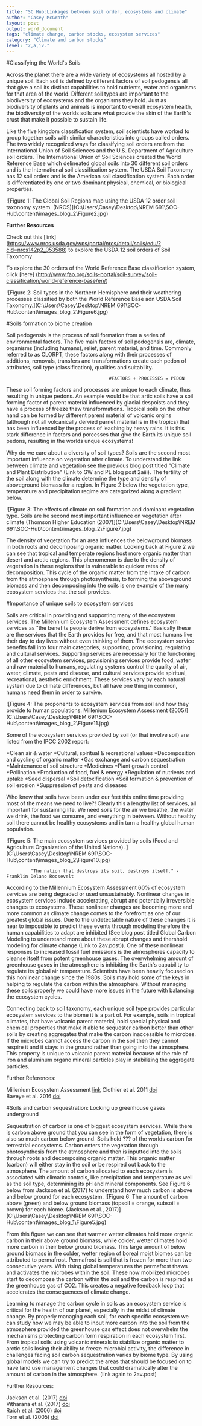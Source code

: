 ```yaml
---
title: "SC Hub:Linkages between soil order, ecosystems and climate"
author: "Casey McGrath"
layout: post
output: word_document
tags: "climate change, carbon stocks, ecosystem services"
category: "Climate and carbon stocks"
level: "2,a,iv."
---
```



#Classifying the World's Soils 

Across the planet there are a wide variety of ecosystems all hosted by a unique soil. Each soil is defined by different factors of soil pedogensis all that give a soil its distinct capabilities to hold nutrients, water and organisms for that area of the world. Different soil types are important to the biodiversity of ecosystems and the organisms they hold. Just as biodiversity of plants and animals  is important to overall ecosystem health, the biodiversity of the worlds soils are what provide the skin of the Earth's crust that make it possible to sustain life. 

Like the five kingdom classification system, soil scientists have worked to group together soils with similar characteristics into groups called orders. The two widely recognized ways for classifying soil orders are from the International Union of Soil Sciences and the U.S. Department of Agriculture soil orders. The International Union of Soil Sciences created the World Reference Base which delineated global soils into 30 different soil orders and is the International soil classification system. The USDA Soil Taxonomy has 12 soil orders and is the American soil classification system. Each order is differentiated by  one or two dominant physical, chemical, or biological properties. 

![Figure 1: The Global Soil Regions map using the USDA 12 order soil taxonomy system. (NRCS)](C:\Users\Casey\Desktop\NREM 691\SOC-Hub\content\images_blog_2\Figure2.jpg)

**Further Resources** 

Check out this [link] (https://www.nrcs.usda.gov/wps/portal/nrcs/detail/soils/edu/?cid=nrcs142p2_053588) to explore the USDA 12 soil orders of Soil Taxonomy 

To explore the 30 orders of the World Reference Base classification system, click [here] (http://www.fao.org/soils-portal/soil-survey/soil-classification/world-reference-base/en/) 

![Figure 2: Soil types in the Northern Hemisphere and their weathering processes classified by both the World Reference Base adn USDA Soil Taxonomy.](C:\Users\Casey\Desktop\NREM 691\SOC-Hub\content\images_blog_2\Figure6.jpg)
   

#Soils formation to biome creation 

Soil pedogensis is the process of soil formation from a series of environmental factors. 
The five main factors of soil pedogensis are, climate, organisms (including humans), relief, parent material, and time. Commonly referred to as CLORPT, these factors along with their processes of additions, removals, transfers and transformations create each pedon of attributes, soil type (classification), qualities and suitability.   

                                          #FACTORS + PROCESSES = PEDON 

These soil forming factors and processes are unique to each climate, thus resulting in unique pedons. An example would be that artic soils have a soil forming factor of parent material influenced by glacial despoists and they have a process of freeze thaw transformations. Tropical soils on the other hand can be formed by different parent material of volcanic orgins (although not all volcanically dervied parnet material is in the tropics) that has been influenced by the process of leaching by heavy rains. It is this stark difference in factors and porcesses that give the Earth its unique soil pedons, resulting in the worlds unque ecosystems! 

Why do we care about a diversity of soil types? Soils are the second most important influence on vegetation after climate. To understand the link between climate and vegetation see the previous blog post titled "Climate and Plant Distribution" (Link to GW and PL blog post 2aiii). The fertility of the soil along with the climate determine the type and density of aboveground biomass for a region. In Figure 2 below the vegetation type, temperature and precipitation regime are categorized along a gradient below. 

![Figure 3: The effects of climate on soil formation and dominant vegetation type. 
Soils are he second most important influence on vegetation after climate (Thomson Higher Education (2007)](C:\Users\Casey\Desktop\NREM 691\SOC-Hub\content\images_blog_2\Figure7.jpg) 

The density of  vegetation for an area influences the belowground biomass in both roots and decomposing organic matter. Looking back at Figure 2 we can see that tropical and temperate regions host more organic matter than desert and arctic regions. This phenomenon is due to the density of vegetation in these regions that is vulnerable to quicker rates of decomposition. This cycle of the organic matter from the intake of carbon from the atmosphere through photosynthesis, to forming the aboveground biomass and then decomposing into the soils is one example of the many ecosystem services that the soil provides. 

#Importance of unique soils to  ecosystem services

Soils are critical in providing and supporting many of the ecosystem services. The Millennium Ecosystem Assessment defines ecosystem services as "the benefits people derive from ecosystems." Basically these are the services that the Earth provides for free, and that most humans live their day to day lives without even thinking of them. The ecosystem service benefits fall into four main categories, supporting, provisioning, regulating and cultural services.  Supporting services are necessary for the functioning of all other ecosystem services, provisioning services provide food, water and raw material to humans, regulating systems control the quality of air, water, climate, pests and disease, and cultural services provide spiritual, recreational, aesthetic enrichment. These services vary by each natural system due to climate differences, but all have one thing in common, humans need them in order to survive.

![Figure 4: The proponents to ecosystem services from soil and how they provide to human populations. Millenium Ecosystem Assessment (2005)](C:\Users\Casey\Desktop\NREM 691\SOC-Hub\content\images_blog_2\Figure11.jpg)

Some of the ecosystem services provided by soil (or that involve soil) are listed from the IPCC 2002 report: 

*Clean air & water
*Cultural, spiritual & recreational values
*Decomposition and cycling of organic matter
*Gas exchange and carbon sequestration
*Maintenance of soil structure
*Medicines
*Plant growth control
*Pollination
*Production of food, fuel & energy
*Regulation of nutrients and uptake
*Seed dispersal
*Soil detoxification
*Soil formation & prevention of soil erosion
*Suppression of pests and diseases

Who knew that soils have been under our feet this entire time providing most of the means we need to live?! Clearly this a lengthy list of services, all important for sustaining life. We need soils for the air we breathe, the water we drink, the food we consume, and everything in between. Without healthy soil there cannot be healthy ecosystems and in turn a healthy global human population.

![Figure 5: The main ecosystem services provided by soils (Food and Agriculture Organization of the United Nations). ](C:\Users\Casey\Desktop\NREM 691\SOC-Hub\content\images_blog_2\Figure10.jpg)

             "The nation that destroys its soil, destroys itself." -Franklin Delano Roosevelt

According to the Millennium Ecosystem Assessment 60% of ecosystem services are being degraded or used unsustainably. Nonlinear changes in ecosystem services include accelerating, abrupt and potentially irreversible changes to ecosystems. These nonlinear changes are becoming more and more common as climate change comes to the forefront as one of our greatest global issues. Due to the undetectable nature of these changes it is near to impossible to predict these events through modeling therefore the human capabilities to adapt are inhibited (See blog post titled Global Carbon Modeling to understand more about these abrupt changes and thershold modeling for climate change (Link to 2av.post)). One of these nonlinear responses to increased fossil fuel emissions is the atmospheres capacity to cleanse itself from potent greenhouse gases. The overwhelming amount of greenhouse gases in the atmosphere is inhibiting the Earth's capability to regulate its global air temperature. Scientists have been heavily focused on this nonlinear change since the 1980s. Soils may hold some of the keys in helping to regulate the carbon within the atmosphere. Without managing these soils properly we could have more issues in the future with balancing the ecosystem cycles. 

Connecting back to soil taxonomy, each unique soil type provides particular ecosystem services to the biome it is a part of. For example, soils in tropical climates, that have volcanic parent material, hold special physical and chemical properties that make it able to sequester carbon better than other soils by creating aggregates that make the carbon inaccessible to microbes. If the microbes cannot access the carbon in the soil then they cannot respire it and it stays in the ground rather than going into the atmosphere. This property is unique to volcanic parent material because of the role of iron and aluminum organo mineral particles play in stabilizing the aggregate particles. 

Further References:

Millenium Ecosystem Assessment [link](https://www.millenniumassessment.org/documents/document.356.aspx.pdf) 
Clothier et al. 2011 [doi](https://doi.org/10.1002/9780470960257.ch9)    
Baveye et al. 2016 [doi](https://doi.org/10.3389/fenvs.2016.00041)

#Soils and carbon sequestration: Locking up greenhouse gases underground

Sequestration of carbon is one of biggest ecosystem services. While there is carbon above ground that you can see in the form of vegetation, there is also so much carbon below ground. Soils hold ??? of the worlds carbon for terrestrial ecosystems. Carbon enters the vegetation through photosynthesis from the atmosphere and then is inputted into the soils through roots and decomposing organic matter. This organic matter (carbon) will either stay in the soil or be respired out back to the atmosphere.  The amount of carbon allocated to each ecosystem is associated with climatic controls, like precipitation and temperature as well as the soil type, determining its pH and mineral components. See Figure 6 below from Jackson et al. (2017) to understand how much carbon is above and below ground for each ecosystem. 
![Figure 6: The amount of carbon above (green) and below ground biomass (topsoil = orange, subsoil = brown) for each biome. (Jackson et al., 2017)](C:\Users\Casey\Desktop\NREM 691\SOC-Hub\content\images_blog_1\Figure5.jpg)

From this figure we can see that warmer wetter climates hold more organic carbon in their above ground biomass, while colder, wetter climates hold more carbon in their below ground biomass. This large amount of below ground biomass in the colder, wetter region of boreal moist biomes can be attributed to permafrost. Permafrost is soil that is frozen for more than two consecutive years. With rising global temperatures the permafrost thaws and activates the microbes within the soil. These now mobilized microbes start to decompose the carbon within the soil and the carbon is respired as the greenhouse gas of CO2. This creates a negative feedback loop that accelerates the consequences of climate change.  

Learning to manage the carbon cycle in soils as an ecosystem service is critical for the health of our planet, especially in the midst of climate change. By properly managing each soil, for each specific ecosystem we can study how we may be able to input more carbon into the soil from the atmosphere provided the greenhouse gas effect does not overwhelm the mechanisms protecting carbon form respiration in each ecosystem first. From tropical soils using volcanic minerals to stabilize organic matter to arctic soils losing their ability to freeze microbial activity, the difference in challenges facing soil carbon sequestration varies by biome type. By using global models we can try to predict the areas that should be focused on to have land use management changes that could dramatically alter the amount of carbon in the atmosphere. (link again to 2av.post)

Further Resources: 

Jackson et al. (2017) [doi](https://doi.org/10.1146/annurev-ecolsys-112414-054234)  
Vitharana et al. (2017) [doi]( https://doi.org/10.1002/2016JG003421/)  
Raich et al. (2006) [doi]( https://doi.org/10.1890/05-0023)  
Torn et al. (2005) [doi](https://doi.org/10.1002/9780470494950.ch6)   

 


